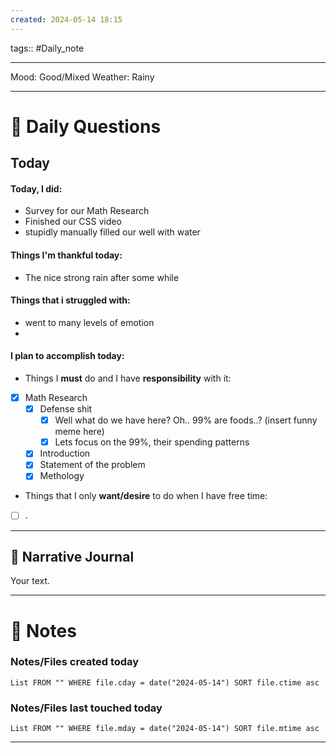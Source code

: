 ```yaml
---
created: 2024-05-14 18:15
---
```

tags:: #Daily_note

---

Mood: Good/Mixed
Weather: Rainy

---
# 📝 Daily Questions

## Today
#### Today, I did:
- Survey for our Math Research
- Finished our CSS video
- stupidly manually filled our well with water
#### Things I'm thankful today:
- The nice strong rain after some while
#### Things that i struggled with:
- went to many levels of emotion
- 
#### I plan to accomplish today:
- Things I **must** do and I have **responsibility** with it:
- [x] Math Research
	- [x] Defense shit
		- [x] Well what do we have here? Oh.. 99% are foods..? (insert funny meme here)
		- [x] Lets focus on the 99%, their spending patterns
	- [x] Introduction
	- [x] Statement of the problem
	- [x] Methology
- Things that I only **want/desire** to do when I have free time:
- [ ] .

---

##  📝 Narrative Journal
Your text.

---
# 📝 Notes

### Notes/Files created today
```dataview
List FROM "" WHERE file.cday = date("2024-05-14") SORT file.ctime asc
```

### Notes/Files last touched today
```dataview
List FROM "" WHERE file.mday = date("2024-05-14") SORT file.mtime asc
```

---
